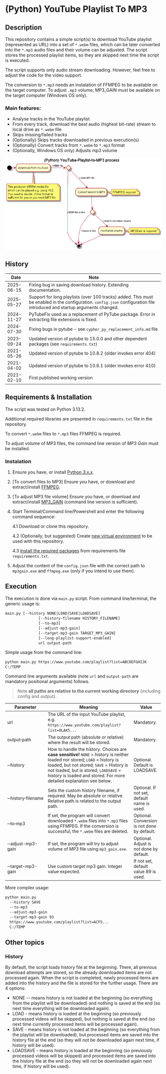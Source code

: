 # (Python) YouTube Playlist To MP3

## Description

This repository contains a simple script(s) to download YouTube playlist
(represented as URL) into a set of `*.webm` files, which can be later converted
into the `*.mp3` audio files and their volume can be adjusted. The script stores the processed playlist items, so 
they are skipped next time the script is executed.

The script supports only audio stream downloading. However, feel free to adjust 
the code for the video support.

The conversion to `*.mp3` needs an instalation of FFMPEG to be available on 
the target computer. To adjust `.mp3` volume, MP3_GAIN must be available on the target computer (Windows OS only).

### Main features:
* Analyse tracks in the YouTube playlist
* From every track, download the best audio (highest bit-rate) stream to local drive as `*.webm` file
* Skips missing/failed tracks
* (Optionally) Skips tracks downloaded in previous execution(s)
* (Optionally) Convert tracks from `*.webm` to `*.mp3` format
* (Optionally, Windows OS only) Adjusts mp3 volume

![Activity sequence](docs/activity.png)

## History

| Date       | Note                                                                                             |
|------------|--------------------------------------------------------------------------------------------------|
| 2025-06-15 | Fixing bug in saving download history. Extending documentation.
| 2025-05-27 | Support for long playlists (over 100 tracks) added. This must be enabled in the configuration. `config.json` configuration file introduced and startup arguments changed.
| 2024-11-27 | PyTubeFix used as a replacement of PyTube package. Error in extracting file extensions is fixed. |
| 2024-07-30 | Fixing bugs in pytube - see `cypher_py_replacement_info.md` file                                 
| 2023-09-24 | Updated version of pytube to 15.0.0 and other dependent packages (see `requirements.txt`)        | 
| 2021-05-26 | Updated version of pytube to 10.8.2 (older invokes error 404)                                    |
| 2021-04-02 | Updated version of pytube to 10.6.1 (older invokes error 410)                                    |
| 2021-02-10 | First published working version                                                                  |


## Requirements & Installation

The script was tested on Python 3.13.2. 

Additional required libraries are presented in `requirements.txt` file in the 
repository.

To convert `*.webm` files to `*.mp3` files FFMPEG is required.

To adjust volume of MP3 files, the command line version of _MP3 Gain_ must be installed.

### Instalation
1. Ensure you have, or install [Python 3.x.x](https://www.python.org/downloads/).
2. [To convert files to MP3] Ensure you have, or download and extract/install [FFMPEG](https://ffmpeg.org/download.html).
3. [To adjust MP3 file volume] Ensure you have, or download and extract/install [MP3_GAIN](http://mp3gain.sourceforge.net/) (command line version is sufficient).   
4. Start Terminal/Command line/Powershell and enter the following command sequence:
    
   4.1 Download or clone this repository.

   4.2 (Optionally, but suggested) Create [new virtual environment](https://docs.python.org/3/library/venv.html) 
   to be used with this repository.
   
   4.3 [Install the required packages](https://pip.pypa.io/en/stable/reference/pip_install/) 
   from requirements file `requirements.txt`.
5. Adjust the content of the `config.json` file with the correct path to `mp3gain.exe` and `ffmpeg.exe` (only if you intend to use them).

## Execution

The execution is done via `main.py` script. From command line/terminal, the generic usage
is:
```shell
main.py [--history NONE|LOAD|SAVE|LOADSAVE]
               [--history-filename HISTORY_FILENAME]
               [--to-mp3] 
               [--adjust-mp3-gain]
               [--target-mp3-gain TARGET_MP3_GAIN] 
               [--long-playlist-support-enabled]
               url output-path
```

Simple usage from the command line:
```shell
python main.py https://www.youtube.com/playlist?list=ABCDEFGHIJK C:/TEMP
```

Command line arguments available (note `url` and `output-path` are mandatory positional arguments) follows.

> Note **all paths are relative to the current working directory** (including config and output).


| Parameter | Meaning | Value |
| --------- | ------- | ---------- |
| url       | The URL of the input YouTube playlist, e.g. `https://www.youtube.com/playlist?list=OLAK5...` | Mandatory. |
| output&#8209;path | The output path (absolute or relative) where the result will be stored. | Mandatory. |
| &#8209;&#8209;history | How to handle the history. Choices are **case sensitive!** `NONE` = history is neither loaded nor stored; `LOAD` = history is loaded, but not stored; `SAVE` = History is not loaded, but is stored; `LOADSAVE` = history is loaded and stored. For more detailed explanation see below. | Optional. Default is LOADSAVE.|
| &#8209;&#8209;history&#8209;filename | Sets the custom history filename, if required. May be absolute or relative. Relative path is related to the output path. | Optional. If not set, default name is used. |
| &#8209;&#8209;to&#8209;mp3 | If set, the program will convert downloaded `*.webm` files into `*.mp3` files using FFMPEG. If the conversion is successful, the `*.webm` files are deleted. | Optional. Conversion is not done by default. |
| &#8209;&#8209;adjust-mp3-gain | If set, the program will try to adjust volume of MP3 file using `mp3_gain.exe`. | Optional. Adjust is not done by default.
| &#8209;&#8209;target-mp3-gain | Use custom target mp3 gain. Integer value expected. | If not set, default value 89 is used.

More complex usage:

```shell
python main.py 
  --history SAVE
  --to-mp3 
  --adjust-mp3-gain
  --target-mp3-gain 93
  https://www.youtube.com/playlist?list=ACF5... 
  C:/TEMP
```

## Other topics

### History

By default, the script loads history file at the beginning. There, all previous download attempts are stored, so the already downloaded items are not processed again. When the script is completed, newly processed items are added into the history and the file is stored for the further usage.
There are 4 options:
* NONE -- means history is not loaded at the beginning (so everything from the playlist will be downloaded) and nothing is saved at the end (so next time everything will be downloaded again).
* LOAD - means history is loaded at the beginning (so previously processed videos will be skipped), but nothing is saved at the end (so next time currently processed items will be processed again).
* SAVE - means history is not loaded at the beginning (so everything from the playlist will be downloaded), but processed items are saved into the history file at the end (so they will not be downloaded again next time, if history will be used).
* LOADSAVE - means history is loaded at the beginning (so previously processed videos will be skipped) and processed items are saved into the history file at the end (so they will not be downloaded again next time, if history will be used).
   


